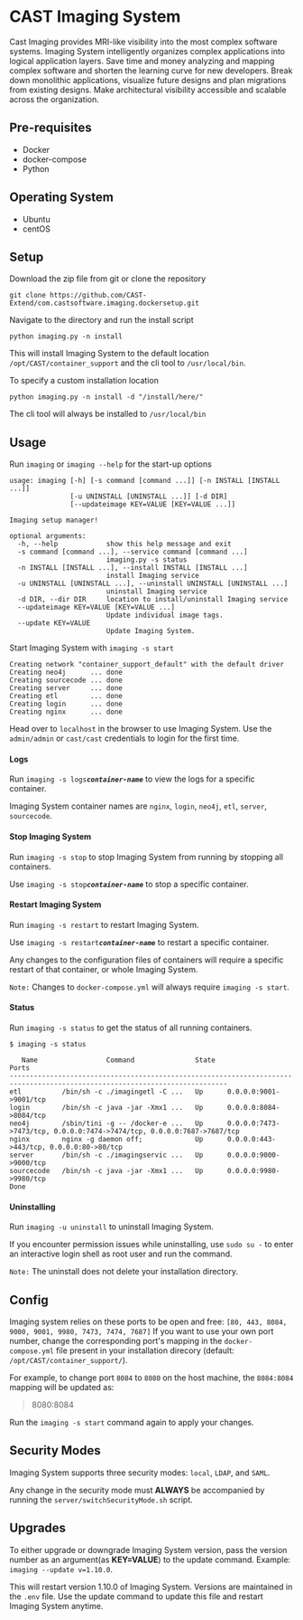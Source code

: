 # CAST Imaging System
Cast Imaging provides MRI-like visibility into the most complex software systems. Imaging System intelligently organizes complex applications into logical application layers. Save time and money analyzing and mapping complex software and shorten the learning curve for new developers. Break down monolithic applications, visualize future designs and plan migrations from existing designs. Make architectural visibility accessible and scalable across the organization.

## Pre-requisites

* Docker
* docker-compose
* Python

## Operating System

* Ubuntu
* centOS

## Setup

Download the zip file from git or clone the repository
```
git clone https://github.com/CAST-Extend/com.castsoftware.imaging.dockersetup.git
```

Navigate to the directory and run the install script
```
python imaging.py -n install
```
This will install Imaging System to the default location `/opt/CAST/container_support` and the cli tool to `/usr/local/bin`. 

To specify a custom installation location
```
python imaging.py -n install -d "/install/here/"
```
The cli tool will always be installed to `/usr/local/bin`

## Usage

Run `imaging` or `imaging --help` for the start-up options
```
usage: imaging [-h] [-s command [command ...]] [-n INSTALL [INSTALL ...]]
               [-u UNINSTALL [UNINSTALL ...]] [-d DIR]
               [--updateimage KEY=VALUE [KEY=VALUE ...]]

Imaging setup manager!

optional arguments:
  -h, --help            show this help message and exit
  -s command [command ...], --service command [command ...]
                        imaging.py -s status
  -n INSTALL [INSTALL ...], --install INSTALL [INSTALL ...]
                        install Imaging service
  -u UNINSTALL [UNINSTALL ...], --uninstall UNINSTALL [UNINSTALL ...]
                        uninstall Imaging service
  -d DIR, --dir DIR     location to install/uninstall Imaging service
  --updateimage KEY=VALUE [KEY=VALUE ...]
                        Update individual image tags.
  --update KEY=VALUE 
                        Update Imaging System.
```

Start Imaging System with `imaging -s start`
```
Creating network "container_support_default" with the default driver
Creating neo4j      ... done
Creating sourcecode ... done
Creating server     ... done
Creating etl        ... done
Creating login      ... done
Creating nginx      ... done
```
Head over to `localhost` in the browser to use Imaging System. Use the `admin/admin` or `cast/cast` credentials to login for the first time.

#### Logs

Run `imaging -s logs`***`container-name`*** to view the logs for a specific container.

Imaging System container names are `nginx`, `login`, `neo4j`, `etl`, `server`, `sourcecode`.

#### Stop Imaging System

Run `imaging -s stop` to stop Imaging System from running by stopping all containers.

Use `imaging -s stop`***`container-name`*** to stop a specific container.

#### Restart Imaging System

Run `imaging -s restart` to restart Imaging System.

Use `imaging -s restart`***`container-name`*** to restart a specific container.

Any changes to the configuration files of containers will require a specific restart of that container, or whole Imaging System.

`Note:` Changes to `docker-compose.yml` will always require `imaging -s start`.

#### Status

Run `imaging -s status` to get the status of all running containers.

```
$ imaging -s status

   Name                 Command               State                                   Ports
----------------------------------------------------------------------------------------------------------------------------
etl          /bin/sh -c ./imagingetl -C ...   Up      0.0.0.0:9001->9001/tcp
login        /bin/sh -c java -jar -Xmx1 ...   Up      0.0.0.0:8084->8084/tcp
neo4j        /sbin/tini -g -- /docker-e ...   Up      0.0.0.0:7473->7473/tcp, 0.0.0.0:7474->7474/tcp, 0.0.0.0:7687->7687/tcp
nginx        nginx -g daemon off;             Up      0.0.0.0:443->443/tcp, 0.0.0.0:80->80/tcp
server       /bin/sh -c ./imagingservic ...   Up      0.0.0.0:9000->9000/tcp
sourcecode   /bin/sh -c java -jar -Xmx1 ...   Up      0.0.0.0:9980->9980/tcp
Done
```

#### Uninstalling

Run `imaging -u uninstall` to uninstall Imaging System.

If you encounter permission issues while uninstalling, use `sudo su -` to enter an interactive login shell as root user and run the command. 

`Note:` The uninstall does not delete your installation directory. 

## Config

Imaging system relies on these ports to be open and free: `[80, 443, 8084, 9000, 9001, 9980, 7473, 7474, 7687]`
If you want to use your own port number, change the corresponding port's mapping in the `docker-compose.yml` file present in your installation direcory (default: `/opt/CAST/container_support/`).

For example, to change port `8084` to `8080` on the host machine, the `8084:8084` mapping will be updated as: 
> 8080:8084

Run the `imaging -s start` command again to apply your changes.

## Security Modes

Imaging System supports three security modes: `local`, `LDAP`, and `SAML`.

Any change in the security mode must **ALWAYS** be accompanied by running the `server/switchSecurityMode.sh` script.

## Upgrades

To either upgrade or downgrade Imaging System version, pass the version number as an argument(as **KEY=VALUE**) to the update command. Example: `imaging --update v=1.10.0`.

This will restart version 1.10.0 of Imaging System. Versions are maintained in the `.env` file. Use the update command to update this file and restart Imaging System anytime.
